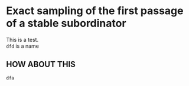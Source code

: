 # Exact sampling of the first passage of a stable subordinator
This is a test.  
`dfd` is a name
## HOW ABOUT THIS
```python
dfa
```
